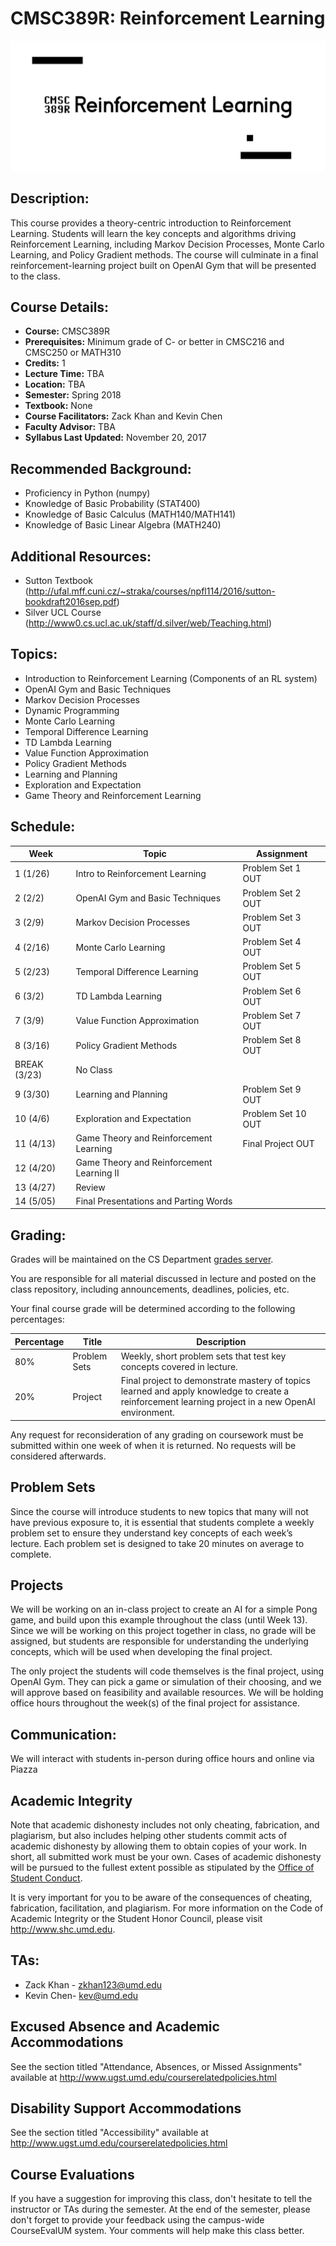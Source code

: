 # CMSC389R: Reinforcement Learning
![Banner](static/banner.jpg?)

## Description:
This course provides a theory-centric introduction to Reinforcement Learning. Students will learn the key concepts and algorithms driving Reinforcement Learning, including Markov Decision Processes, Monte Carlo Learning, and Policy Gradient methods. The course will culminate in a final reinforcement-learning project built on OpenAI Gym that will be presented to the class.

## Course Details:
- **Course:** CMSC389R
- **Prerequisites:** Minimum grade of C- or better in CMSC216 and CMSC250 or MATH310
- **Credits:** 1
- **Lecture Time:** TBA
- **Location:** TBA
- **Semester:** Spring 2018
- **Textbook:** None
- **Course Facilitators:** Zack Khan and Kevin Chen
- **Faculty Advisor:** TBA
- **Syllabus Last Updated:** November 20, 2017

## Recommended Background:
- Proficiency in Python (numpy)
- Knowledge of Basic Probability (STAT400)
- Knowledge of Basic Calculus (MATH140/MATH141)
- Knowledge of Basic Linear Algebra (MATH240)

## Additional Resources:
- Sutton Textbook (http://ufal.mff.cuni.cz/~straka/courses/npfl114/2016/sutton-bookdraft2016sep.pdf)
- Silver UCL Course (http://www0.cs.ucl.ac.uk/staff/d.silver/web/Teaching.html)

## Topics:
- Introduction to Reinforcement Learning (Components of an RL system)
- OpenAI Gym and Basic Techniques
- Markov Decision Processes
- Dynamic Programming
- Monte Carlo Learning
- Temporal Difference Learning
- TD Lambda Learning
- Value Function Approximation
- Policy Gradient Methods
- Learning and Planning
- Exploration and Expectation
- Game Theory and Reinforcement Learning

## Schedule:
| Week | Topic | Assignment |
| ----|----|----- |
| 1 (1/26) | Intro to Reinforcement Learning | Problem Set 1 OUT |
| 2 (2/2) | OpenAI Gym and Basic Techniques | Problem Set 2 OUT |
| 3 (2/9) | Markov Decision Processes | Problem Set 3 OUT |
| 4 (2/16) | Monte Carlo Learning | Problem Set 4 OUT |
| 5 (2/23) | Temporal Difference Learning | Problem Set 5 OUT |
| 6 (3/2) | TD Lambda Learning | Problem Set 6 OUT |
| 7 (3/9) | Value Function Approximation | Problem Set 7 OUT |
| 8 (3/16) | Policy Gradient Methods | Problem Set 8 OUT |
| BREAK (3/23) | No Class |
| 9 (3/30) | Learning and Planning | Problem Set 9 OUT |
| 10 (4/6) | Exploration and Expectation |  Problem Set 10 OUT |
| 11 (4/13) | Game Theory and Reinforcement Learning | Final Project OUT |
| 12 (4/20) | Game Theory and Reinforcement Learning II | |
| 13 (4/27) | Review | |
| 14 (5/05) | Final Presentations and Parting Words | |

## Grading: 
Grades will be maintained on the CS Department <a href="https://grades.cs.umd.edu/">grades server</a>.

You are responsible for all material discussed in lecture and posted on the class repository, including announcements, deadlines, policies, etc.

Your final course grade will be determined according to the following percentages:

| Percentage | Title | Description |
| ---------- | -----|-------- |
| 80% | Problem Sets  | Weekly, short problem sets that test key concepts covered in lecture. |
| 20% | Project | Final project to demonstrate mastery of topics learned and apply knowledge to create a reinforcement learning project in a new OpenAI environment. |

Any request for reconsideration of any grading on coursework must be submitted within one week of when it is returned. No requests will be considered afterwards.

## Problem Sets
Since the course will introduce students to new topics that many will not have previous exposure to, it is essential that students complete a weekly problem set to ensure they understand key concepts of each week’s lecture. Each problem set is designed to take 20 minutes on average to complete.

## Projects
We will be working on an in-class project to create an AI for a simple Pong game, and build upon this example throughout the class (until Week 13). Since we will be working on this project together in class, no grade will be assigned, but students are responsible for understanding the underlying concepts, which will be used when developing the final project. 

The only project the students will code themselves is the final project, using OpenAI Gym. They can pick a game or simulation of their choosing, and we will approve based on feasibility and available resources. We will be holding office hours throughout the week(s) of the final project for assistance.

## Communication:
We will interact with students in-person during office hours and online via Piazza

## Academic Integrity
Note that academic dishonesty includes not only cheating, fabrication, and plagiarism, but also includes helping other students commit acts of academic dishonesty by allowing them to obtain copies of your work. In short, all submitted work must be your own. Cases of academic dishonesty will be pursued to the fullest extent possible as stipulated by the <a href="http://osc.umd.edu/OSC/Default.aspx">Office of Student Conduct</a>.

It is very important for you to be aware of the consequences of cheating, fabrication, facilitation, and plagiarism. For more information on the Code of Academic Integrity or the Student Honor Council, please visit http://www.shc.umd.edu.

## TAs:
- Zack Khan - zkhan123@umd.edu 
- Kevin Chen- kev@umd.edu

## Excused Absence and Academic Accommodations
See the section titled "Attendance, Absences, or Missed Assignments" available at http://www.ugst.umd.edu/courserelatedpolicies.html 

## Disability Support Accommodations
See the section titled "Accessibility" available at http://www.ugst.umd.edu/courserelatedpolicies.html 

## Course Evaluations
If you have a suggestion for improving this class, don't hesitate to tell the instructor or TAs during the semester. At the end of the semester, please don't forget to provide your feedback using the campus-wide CourseEvalUM system. Your comments will help make this class better.
